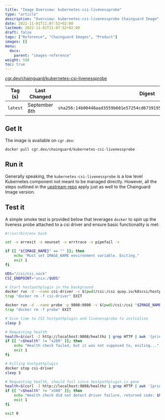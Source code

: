 ```yaml
---
title: "Image Overview: kubernetes-csi-livenessprobe"
type: "article"
description: "Overview: kubernetes-csi-livenessprobe Chainguard Image"
date: 2022-11-01T11:07:52+02:00
lastmod: 2022-11-01T11:07:52+02:00
draft: false
tags: ["Reference", "Chainguard Images", "Product"]
images: []
menu:
  docs:
    parent: "images-reference"
weight: 500
toc: true
---
```


[cgr.dev/chainguard/kubernetes-csi-livenessprobe](https://github.com/chainguard-images/images/tree/main/images/kubernetes-csi-livenessprobe)

| Tag (s)   | Last Changed  | Digest                                                                    |
|-----------|---------------|---------------------------------------------------------------------------|
|  `latest` | September 8th | `sha256:14b00448aad3559b601e57254cd6739195a73156e5ede156c96e190c071c5728` |



## Get It

The image is available on `cgr.dev`:

```
docker pull cgr.dev/chainguard/kubernetes-csi-livenessprobe
```

## Run it

Generally speaking, the `kubernetes-csi-livenessprobe` is a low level Kubernetes component not meant to be managed directly. However, all the steps outlined in the [upstream repo](https://github.com/kubernetes-csi/livenessprobe) apply just as well to the Chainguard Image version.

## Test it

A simple smoke test is provided below that leverages `docker` to spin up the liveness probe attached to a csi driver and ensure basic functionality is met:

```bash
#!/usr/bin/env bash

set -o errexit -o nounset -o errtrace -o pipefail -x

if [[ "${IMAGE_NAME}" == "" ]]; then
	echo "Must set IMAGE_NAME environment variable. Exiting."
	exit 1
fi

UDS="/csi/csi.sock"
CSI_ENDPOINT="unix:/$UDS"

# Start hostpathplugin in the background
docker run -d --name csi-driver -v $(pwd)/csi:/csi quay.io/k8scsi/hostpathplugin:v1.6.0 --endpoint=$CSI_ENDPOINT -nodeid 1 --v=5
trap "docker rm -f csi-driver" EXIT

docker run -d --name probe -p 9808:9808 -v $(pwd)/csi:/csi "$IMAGE_NAME" --v=5 --csi-address=$UDS
trap "docker rm -f probe" EXIT

# Give time to CSI hostpathplugin and livenessprobe to initialize
sleep 3

# Requesting health
health=$(curl -I http://localhost:9808/healthz | grep HTTP | awk '{print $2}')
if [[ "x$health" != "x200" ]]; then
	echo "Health check failed, but it was not supposed to, exiting..."
	exit 1
fi

# Killing hostpathplugin
docker stop csi-driver
sleep 3

# Requesting health, should fail since hostpathplugin is gone
health=$(curl -I http://localhost:9808/healthz | grep HTTP | awk '{print $2}')
if [[ "x$health" != "x500" ]]; then
	echo "Health check did not detect driver failure, returned code: $health, exiting..."
	exit 1
fi

exit 0
```

